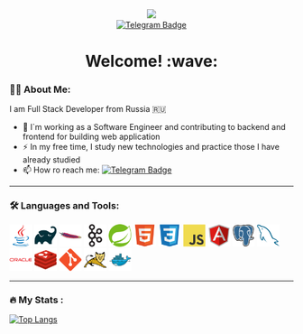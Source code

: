 <div id="header" align="center">
    <img src="https://media.giphy.com/media/5eLDrEaRGHegx2FeF2/giphy.gif" width="20%"/>
    <div id="badges">
        <a href="https://t.me/AdamMraz69">
            <img src="https://img.shields.io/badge/Telegram-black?style=plastic&logo=telegram&logoColor=white" alt="Telegram Badge"/>
        </a>
    </div>
    <h1>Welcome! :wave:</h1>
</div>

### :man_technologist: About Me:

I am Full Stack Developer from Russia :ru:

- :telescope: I`m working as a Software Engineer and contributing to backend and frontend for building web application
- :zap: In my free time, I study new technologies and practice those I have already studied
- :mailbox: How ro reach me: [![Telegram Badge](https://img.shields.io/badge/Telegram-black?style=flat&logo=telegram&logoColor=white)](https://t.me/AdamMraz69)

___

### :hammer_and_wrench: Languages and Tools:

<div>
    <img src="https://github.com/devicons/devicon/blob/master/icons/java/java-original.svg" title="Java" alt="Java" height="40px" width="40px"/>
    <img src="https://github.com/devicons/devicon/blob/master/icons/gradle/gradle-plain.svg" title="Gradle" alt="Gradle" height="40px" width="40px"/>
    <img src="https://github.com/devicons/devicon/blob/master/icons/apache/apache-original.svg" title="Apache Maven" alt="Apache Maven" height="40px" width="40px"/>
    <img src="https://github.com/devicons/devicon/blob/master/icons/apachekafka/apachekafka-original.svg" title="Apache Kafka" alt="Apache Kafka" height="40px" width="40px"/>
    <img src="https://github.com/devicons/devicon/blob/master/icons/spring/spring-original.svg" title="Spring" alt="Spring" height="40px" width="40px"/>
    <img src="https://github.com/devicons/devicon/blob/master/icons/html5/html5-original.svg" title="HTML5" alt="HTML5" height="40px" width="40px"/>
    <img src="https://github.com/devicons/devicon/blob/master/icons/css3/css3-original.svg" title="CSS3" alt="CSS3" height="40px" width="40px"/>
    <img src="https://github.com/devicons/devicon/blob/master/icons/javascript/javascript-original.svg" title="JavaScript" alt="JavaScript" height="40px" width="40px"/>
    <img src="https://github.com/devicons/devicon/blob/master/icons/angularjs/angularjs-original.svg" title="AngularJS" alt="AngularJS" height="40px" width="40px"/>
    <img src="https://github.com/devicons/devicon/blob/master/icons/postgresql/postgresql-original.svg" title="PostgreSQL" alt="PostgreSQL" height="40px" width="40px"/>
    <img src="https://github.com/devicons/devicon/blob/master/icons/mysql/mysql-original.svg" title="MySQL" alt="MySQL" height="40px" width="40px"/>
    <img src="https://github.com/devicons/devicon/blob/master/icons/oracle/oracle-original.svg" title="Oracle SQL" alt="Oracle SQL" height="40px" width="40px"/>
    <img src="https://github.com/devicons/devicon/blob/master/icons/redis/redis-original.svg" title="Redis" alt="Redis" height="40px" width="40px"/>
    <img src="https://github.com/devicons/devicon/blob/master/icons/git/git-original.svg" title="Git" alt="Git" height="40px" width="40px"/>
    <img src="https://github.com/devicons/devicon/blob/master/icons/tomcat/tomcat-original.svg" title="Tomcat" alt="Tomcat" height="40px" width="40px"/>
    <img src="https://github.com/devicons/devicon/blob/master/icons/docker/docker-original.svg" title="Docker" alt="Docker" height="40px" width="40px"/>
</div>

---

### :fire: My Stats :

[![Top Langs](https://github-readme-stats.vercel.app/api/top-langs/?username=AdamMraz&layout=compact&theme=vision-friendly-dark)](https://github.com/anuraghazra/github-readme-stats)
